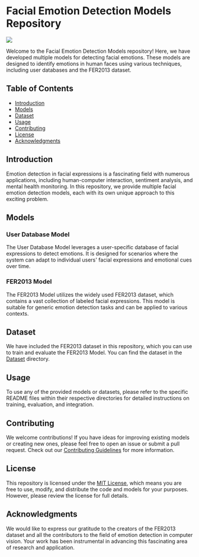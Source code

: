 # Facial Emotion Detection Models Repository

<img src="https://ars.els-cdn.com/content/image/1-s2.0-S1319157818303379-gr1.jpg">

Welcome to the Facial Emotion Detection Models repository! Here, we have developed multiple models for detecting facial emotions. These models are designed to identify emotions in human faces using various techniques, including user databases and the FER2013 dataset.

## Table of Contents

- [Introduction](#introduction)
- [Models](#models)
- [Dataset](#dataset)
- [Usage](#usage)
- [Contributing](#contributing)
- [License](#license)
- [Acknowledgments](#acknowledgments)

## Introduction

Emotion detection in facial expressions is a fascinating field with numerous applications, including human-computer interaction, sentiment analysis, and mental health monitoring. In this repository, we provide multiple facial emotion detection models, each with its own unique approach to this exciting problem.

## Models

### User Database Model

The User Database Model leverages a user-specific database of facial expressions to detect emotions. It is designed for scenarios where the system can adapt to individual users' facial expressions and emotional cues over time.

### FER2013 Model

The FER2013 Model utilizes the widely used FER2013 dataset, which contains a vast collection of labeled facial expressions. This model is suitable for generic emotion detection tasks and can be applied to various contexts.

## Dataset

We have included the FER2013 dataset in this repository, which you can use to train and evaluate the FER2013 Model. You can find the dataset in the [Dataset](/Dataset) directory.

## Usage

To use any of the provided models or datasets, please refer to the specific README files within their respective directories for detailed instructions on training, evaluation, and integration.

## Contributing

We welcome contributions! If you have ideas for improving existing models or creating new ones, please feel free to open an issue or submit a pull request. Check out our [Contributing Guidelines](CONTRIBUTING.md) for more information.

## License

This repository is licensed under the [MIT License](LICENSE), which means you are free to use, modify, and distribute the code and models for your purposes. However, please review the license for full details.

## Acknowledgments

We would like to express our gratitude to the creators of the FER2013 dataset and all the contributors to the field of emotion detection in computer vision. Your work has been instrumental in advancing this fascinating area of research and application.

